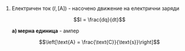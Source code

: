 1. Електричен ток ($I, [\text{A}]$) - насочено движение на електрични заряди
	
	$$I = \frac{dq}{dt}$$
	
	**а) мерна единица** - ампер
	
	$$\left[\text{A} = \frac{\text{C}}{\text{s}}\right]$$